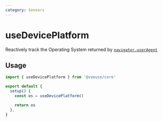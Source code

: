 ```yaml
---
category: Sensors
---
```


# useDevicePlatform

Reactively track the Operating System returned by [`navigator.userAgent`](https://developer.mozilla.org/docs/Web/API/Window/navigator)

## Usage

```js
import { useDevicePlatform } from '@vueuse/core'

export default {
  setup() {
    const os = useDevicePlatform()

    return os
  },
}
```
